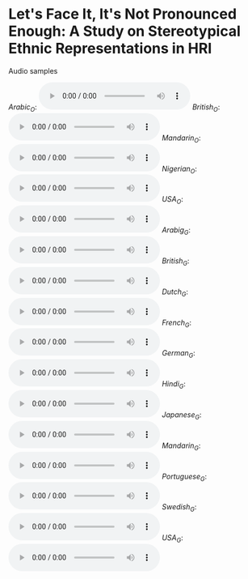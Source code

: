 # Let's Face It, It's Not Pronounced Enough: A Study on Stereotypical Ethnic Representations in HRI
Audio samples

$Arabic_O$: <audio controls> <source src="audios/SY_O.mp3" type="audio/mpeg"> </audio>
$British_O$: <audio controls> <source src="audios/GB_O.mp3" type="audio/mpeg"> </audio>
$Mandarin_O$: <audio controls> <source src="audios/NL_O.mp3" type="audio/mpeg"> </audio>
$Nigerian_O$: <audio controls> <source src="audios/NG_O.mp3" type="audio/mpeg"> </audio>
$USA_O$: <audio controls> <source src="audios/US_O.mp3" type="audio/mpeg"> </audio>
$Arabig_G$: <audio controls> <source src="audios/SY_G.mp3" type="audio/mpeg"> </audio>
$British_G$: <audio controls> <source src="audios/GB_G.mp3" type="audio/mpeg"> </audio>
$Dutch_G$: <audio controls> <source src="audios/NL_G.mp3" type="audio/mpeg"> </audio>
$French_G$: <audio controls> <source src="audios/FR_G.mp3" type="audio/mpeg"> </audio>
$German_G$: <audio controls> <source src="audios/DE_G.mp3" type="audio/mpeg"> </audio>
$Hindi_G$: <audio controls> <source src="audios/IN_G.mp3" type="audio/mpeg"> </audio>
$Japanese_G$: <audio controls> <source src="audios/JP_G.mp3" type="audio/mpeg"> </audio>
$Mandarin_G$: <audio controls> <source src="audios/CN_G.mp3" type="audio/mpeg"> </audio>
$Portuguese_G$: <audio controls> <source src="audios/BR_G.mp3" type="audio/mpeg"> </audio>
$Swedish_G$: <audio controls> <source src="audios/SE_G.mp3" type="audio/mpeg"> </audio>
$USA_G$: <audio controls> <source src="audios/US_G.mp3" type="audio/mpeg"> </audio>



